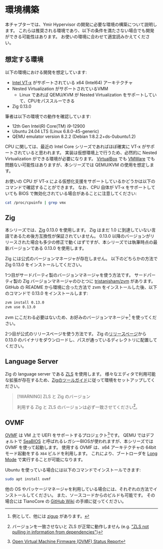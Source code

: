 # 環境構築

本チャプターでは、Ymir Hypervisor の開発に必要な環境の構築について説明します。
これらは推奨される環境であり、以下の条件を満たさない場合でも開発ができる可能性はあります。
お使いの環境に合わせて適宜読みかえてください。

## 想定する環境

以下の環境における開発を想定しています:

- [Intel VT-x](https://en.wikipedia.org/wiki/X86_virtualization) がサポートされている x64 (Intel64) アーキテクチャ
- Nested Virtualization がサポートされているVMM
  - Linux であれば QEMU/KVM が Nested Virtualization をサポートしていて、CPUをパススルーできる
- Zig 0.13.0

筆者は以下の環境での動作を確認しています:

- 12th Gen Intel(R) Core(TM) i9-12900
- Ubuntu 24.04 LTS (Linux 6.8.0-45-generic)
- QEMU emulator version 8.2.2 (Debian 1:8.2.2+ds-0ubuntu1.2)

CPU に関しては、最近の Intel Core シリーズであればほぼ確実に VT-x がサポートされていると思われます。
実装は仮想環境上で行うため、必然的に Nested Virtualization ができる環境が必要になります。
[VirtualBox](https://www.virtualbox.org/) でも [VMWare](https://www.vmware.com/) でも問題ない可能性はありますが、本シリーズでは QEMU/KVM の使用を想定します。

お使いの CPU が VT-x による仮想化支援をサポートしているかどうかは以下のコマンドで確認することができます。
なお、CPU 自体が VT-x をサポートしていても BIOS で無効化されている場合があることに注意してください:

```bash
cat /proc/cpuinfo | grep vmx
```

## Zig

本シリーズでは、[Zig](https://ziglang.org/download/) 0.13.0 を使用します。
Zig はまだ 1.0 に到達していない言語であるため後方互換性が保証されていません。
0.13.0 以降のバージョンがリリースされた場合も多少の修正で動くはずですが、本シリーズでは執筆時点の最新バージョンである 0.13.0 を使用します。

Zig には公式のバージョンマネージャが存在しません。
以下のどちらかの方法で Zig 0.13.0 をインストールしてください。

1つ目がサードパーティ製のバージョンマネージャを使う方法です。
サードパーティ製の Zig バージョンマネージャのひとつに [tristanisham/zvm](https://github.com/tristanisham/zvm) があります。
GitHub の README から環境に合った方法で zvm をインストールした後、以下のコマンドで 0.13.0 をインストールします:

```bash
zvm install 0.13.0
zvm use 0.13.0
```

zvm にこだわる必要はないため、お好みのバージョンマネージャ[^1] を使ってください。

2つ目が公式のリリースページを使う方法です。
Zig の[リリースページ](https://ziglang.org/download/)から 0.13.0 のバイナリをダウンロードし、パスが通っているディレクトリに配置してください。

## Language Server

Zig の language server である [ZLS](https://github.com/zigtools/zls) を使用します。
様々なエディタで利用可能な拡張が存在するため、[Zigのツールガイド](https://ziglang.org/learn/tools/)に従って環境をセットアップしてください。

> [!WARNING] ZLS と Zig のバージョン
>
> 利用する Zig と ZLS のバージョンは必ず一致させてください[^2]。

## OVMF

[OVMF](https://github.com/tianocore/tianocore.github.io/wiki/OVMF) は VM 上で UEFI をサポートするプロジェクト[^3]です。
QEMU ではデフォルトで [SeaBIOS](https://www.seabios.org/SeaBIOS) と呼ばれるレガシーBIOSが使われますが、本シリーズでは OVMF を使って起動します。
使用する OVMF は、x64 アーキテクチャの 64bit モード起動をする `X64` ビルドを利用します。
これにより、ブートローダを [Long Mode](https://en.wikipedia.org/wiki/Long_mode) で実行することが可能になります。

Ubuntu を使っている場合には以下のコマンドでインストールできます:

```bash
sudo apt install ovmf
```

他の OS やパッケージマネージャを利用している場合には、それぞれの方法でインストールしてください。
また、ソースコードからのビルドも可能です。
その場合には TianoCore の [GitHub Wiki](https://github.com/tianocore/tianocore.github.io/wiki/How-to-build-OVMF) の手順に従ってください。

[^1]: 例として、他には [zigup](https://github.com/marler8997/zigup) があります。
[^2]: バージョンを一致させないと ZLS が正常に動作しません (e.g. ["ZLS not pulling in information from dependencies"](https://ziggit.dev/t/zls-not-pulling-in-information-from-dependencies/4179))
[^3]: [Open Virtual Machine Firmware (OVMF) Status Report](https://access.redhat.com/articles/1434903)
